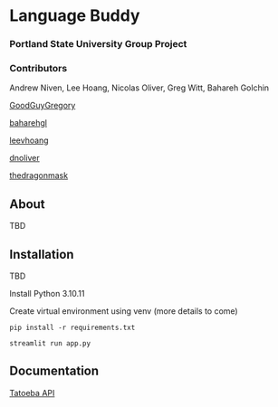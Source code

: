 # Language Buddy
### Portland State University Group Project


### Contributors
Andrew Niven, Lee Hoang, Nicolas Oliver, Greg Witt, Bahareh Golchin

[GoodGuyGregory](https://github.com/GoodGuyGregory)

[baharehgl](https://github.com/baharehgl)

[leevhoang](https://github.com/leevhoang)

[dnoliver](https://github.com/dnoliver)

[thedragonmask](https://github.com/TheDragonMask)

## About 

TBD

## Installation 

TBD

Install Python 3.10.11

Create virtual environment using venv (more details to come)

`pip install -r requirements.txt`

`streamlit run app.py`

## Documentation 

[Tatoeba API](https://api.dev.tatoeba.org/unstable#?route=cmp--schemas-audio)

